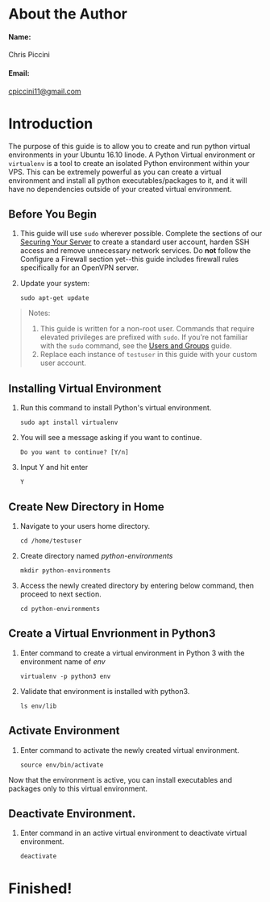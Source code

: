 # About the Author
#### Name:  
Chris Piccini
#### Email:  
cpiccini11@gmail.com

# Introduction
The purpose of this guide is to allow you to create and run python virtual environments in your Ubuntu 16.10 linode.  A Python Virtual environment or `virtualenv` is a tool to create an isolated Python environment within your VPS.  This can be extremely powerful as you can create a virtual environment and install all python executables/packages to it, and it will have no dependencies outside of your created virtual environment.



## Before You Begin

1.  This guide will use `sudo` wherever possible. Complete the sections of our [Securing Your Server](https://www.linode.com/docs/security/securing-your-server) to create a standard user account, harden SSH access and remove unnecessary network services. Do **not** follow the Configure a Firewall section yet--this guide includes firewall rules specifically for an OpenVPN server.

2.  Update your system:

        sudo apt-get update
        
> Notes:  
> 1.  This guide is written for a non-root user. Commands that require elevated privileges are prefixed with `sudo`. If you’re not familiar with the `sudo` command, see the [Users and Groups](https://www.linode.com/docs/tools-reference/linux-users-and-groups) guide.
> 2.  Replace each instance of `testuser` in this guide with your custom user account.

## Installing Virtual Environment
1.  Run this command to install Python's virtual environment.
        
        sudo apt install virtualenv
        
2.  You will see a message asking if you want to continue.  
        
        Do you want to continue? [Y/n]
        
3.  Input Y and hit enter
        
        Y
        
## Create New Directory in Home
1.  Navigate to your users home directory.

        cd /home/testuser

2.  Create directory named *python-environments*

        mkdir python-environments
        
3.  Access the newly created directory by entering below command, then proceed to next section.

        cd python-environments

## Create a Virtual Envrionment in Python3
1.  Enter command to create a virtual environment in Python 3 with the environment name of *env*
        
        virtualenv -p python3 env
        
2.  Validate that environment is installed with python3.
        
        ls env/lib
        
## Activate Environment
1.  Enter command to activate the newly created virtual environment.
        
        source env/bin/activate

Now that the environment is active, you can install executables and packages only to this virtual environment.

## Deactivate Environment.
1.  Enter command in an active virtual environment to deactivate virtual environment.
        
        deactivate
        
        
# Finished!
      
        


